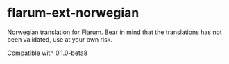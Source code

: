 # flarum-ext-norwegian
Norwegian translation for Flarum.
Bear in mind that the translations has not been validated, use at your own risk.

Compatible with 0.1.0-beta8

